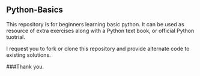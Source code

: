 ## Python-Basics

This repository is for beginners learning basic python. It can be used as resource of extra exercises along with a Python text book, or official Python tuotrial.

I request you to fork or clone this repository and provide alternate code to existing solutions.

###Thank you.
